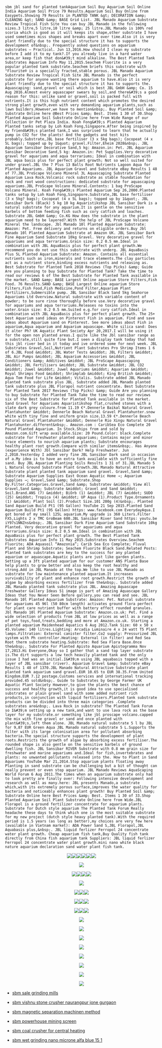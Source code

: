 
```
sbm jbl sand for planted tankAquarium Soil Buy Aquarium Soil Online India Aquarium Soil Price 79 Results.Aquarium Soil Buy Online from Easypets.Showing 79 Results in PLANTED TANK &gt; DECORATION &amp; CLEANING &gt; SAND &amp; BASE Grid List. JBL Manado Aquarium Substrate Review Tropical Fish Site You can buy JBL Manado in the following sizes.3 litre,5 litre,10 litre &amp; 25 litre.JBL Manado is 100% red scoria which is good as it will keeps its shape,other substrate I have used sometimes miss shapes and breaks apart over time.Also it is very plant friendly due to the special structure it has to supports the development of&nbsp;. Frequently asked questions on aquarium substrates — Practical. Jun 13,2016.How should I clean my substrate before I add it to my tank?.If you already live in a hard water area,or keep fish that don&#39;t mind alkaline. The Best Planted Tank Substrates Aquarium Info May 11,2015.Seachem Fluorite is a very popular planted tank substrate.Seachem briefs this substrate with "Flourite® is a specially fracted,stable porous. JBL Manado Aquarium Substrate Review Tropical Fish Site JBL Manado is the perfect substrate for anyone wanting there aquarium to have.Also it is very plant friendly due to the special structure it has to supports the. Aquascaping: sand,gravel or soil which is best JBL GmbH &amp; Co. 15 Aug 2016.Almost every aquascaper swears by soil,and there&#39;s a good reason for this: unlike sand or gravel,soil is packed full with nutrients.It is this high nutrient content which promotes the desired strong plant growth,even with very demanding aquarium plants,such as lawn builders.However,we have to mention&nbsp;. Buy Planted Soil &amp; Substrate Online here @Best Prices &amp; Best. Items 1 30 of 30.Shop Planted Aquarium Soil Substrate Online here from Wide Range of our Collection Ur Pet Plaza India. Koah Fong&#39;s Planted Aquarium Planted tanks setup by Loh Koah Fong,Singapore.After being inspired by my friend&#39;s planted tank,I was surprised to learn that he actually pump in CO2 for the plants! And the gadgets and test kits probably.Substrate,JBL base fertiliser (3 x 5kg bags); Cocopeat (4 x 5L bags); topped up by 1&quot; gravel.Filter,Eheim 2028&nbsp;. JBL Aquarium Sansibar Decorative Sand,5 kg: Amazon.in: Pet. JBL Aquarium Sansibar Decorative Sand,5 kg: Amazon.in: Pet Supplies.Very decorative gravel for aquariums and aqua terrariums; Ideal in combination with JBL aqua basis plus for perfect plant growth; Not so well suited for under gravel.JBL the 7 Plus 13 Balls Root Nutrients Lagoon Aqua for Planted Aquariums. JBL Aquarium Gravel and Substrate eBay Results 1 48 of 77.JBL ProScape Volcano Mineral 3L Aquascaping Substrate Planted Aquarium Lava Rock.Volcanic rock substrate as stable foundation for rock and root wood constructions: dedicated substrate for aquascaping aquariums.JBL ProScape Volcano Mineral.Contents: 1 bag ProScape Volcano Mineral. Koah Fong&#39;s Planted Aquarium Sep 26,2000.Planted tanks setup by Loh Koah Fong,Singapore.Substrate,JBL base fertiliser (3 x 5kg? bags); Cocopeat (4 x 5L bags); topped up by 1&quot;. JBL Sansibar Dark (Black) 5 kg 10 kg Aquaristikshop JBL Sansibar Dark is a natural substrate for any aquarium.It is gentle on the sensitive barbels of bottom feeding fish such as cory catfish and loaches. Substrate JBL GmbH &amp; Co.KG How does the substrate in the plant aquarium need to be layered?.With the help of JBL ProScape Volcano Mineral the landscape. Jbl Manado 10l Planted Aquarium Substrate: Amazon: Pet. Free delivery and returns on eligible orders.Buy Jbl Manado 10l Planted Aquarium Substrate at Amazon UK. JBL Sansibar Dark Fine Aquarium Sand Substrate 10kg Gravel. Very decorative gravel for aquariums and aqua terrariums.Grain size: 0.2 0.5 mm.Ideal in combination with JBL AquaBasis plus for perfect plant growth.We recommend you do not use this substrate with underg. JBL AquaBasis Plus 5L Planted Aquarium Substrate: Amazon. Contains all essential nutrients such as iron,minerals and trace elements.The clay particles act as a nutrient store,binding excess nutrients and releasing as. Best Substrate for Planted Tank 2018 Reviews (Top Picks) &amp; Guide Are you planning to buy Substrate for Planted Tank? Take the time to read our reviews 6 of the Best Substrate for Planted Tank available in the market. SAND &amp; BASE Largest Online aquarium Store Filters,Fish Food. 76 Results.SAND &amp; BASE Largest Online aquarium Store Filters,Fish Food,Fish Medicine,Pond Filter,Aquarium Plant Fertilizers,Submersible pump. JBL Sansibar Black Sand 5kg Seahorse Aquariums Ltd Overview.Natural substrate with variable content of powder; to be sure rinse thoroughly before use.Very decorative gravel for aquariums and aqua terrariums.Releases no toxins into the water.Grain size: 0.2 0.5 mm.Suited e.g.for cory catfish.Ideal in combination with JBL AquaBasis plus for perfect plant growth. The 25+ best Aquarium sand ideas on Pinterest Fish in aquarium. Find and save ideas about Aquarium sand on Pinterest. See more ideas about Fish in aquarium,Aqua aquarium and Aquarium aquascape. White silica sand: Does it alter Ph? UK Aquatic Plant Society Apr 20,2017.I will be using it for the open non planted areas.I quite like the Jbl sansibar range as a substrate,still quite fine but.I seen a display tank today that had this jbl river bed in it today and ive ordered some for next week. JBL Substrates Gravel,Soil,Nutrient Plant Substrates Pro Shrimp Items 1 6 of 6.JBL Food &middot; JBL Water Tests &middot; JBL Filters &middot; JBL Air Pumps &middot; JBL Aquarium Accessories &middot; JBL Conditioners &amp; Additives &middot; JBL ProScape Aquascaping &middot; JBL Fertilisers &middot; JBL Substrate &middot; JBL CO2 &middot; Juwel &middot; Juwel Aquariums &middot; Aquarian &middot; Royal Shrimps Food &middot; Shrimplab &middot; King British &middot; Aqua Tom Food for Life &middot; Vitalis. Substrate added JBL Manado planted tank substrate plus JBL. Substrate added JBL Manado planted tank substrate plus JBL Florapol nutrient concentrate. Best Substrate for Planted Tank 2017 Reviews (Top Picks) &amp; Guide Are you planning to buy Substrate for Planted Tank Take the time to read our reviews six of the Best Substrate for Planted Tank available in the market. Sand Gravel for Aquariums Aquaristikshop flat,crushed stones with a slate dark grey coloure.from 11.19 €*.Dennerle Baikal Natural Gravel Plantahunter &middot; Dennerle Beach Natural Gravel Plantahunter.snow white with tiny fine and uniform grain size.13.59 €*.Dennerle Beach Natural Gravel Plantahunter &middot; Dennerle Rio Xingu Natural Gravel Plantahunter.different&nbsp;. Amazon.com : CaribSea Eco Complete 20 Pound Planted Aquarium. In Stock.Ships from and sold by Amazon.com.Gift wrap available.Size: 20 Pound.Color: black.Complete substrate for freshwater planted aquariums; Contains major and minor trace elements to nourish aquarium plants; Substrate encourages healthy plant root growth.Compare with similar items&nbsp;. Has Anyone (experience With) Jbl Sansibar Dark? Help Freshwater. Jun 2,2018.Yesterday I added very fine JBL Sansibar Dark sand in occasion of a.My idea is to have an extra tank available with sufficiently fine sand. Buy JBL Aquarium Planting Soils Results 1 31 of 31.JBL Manado 5 L Natural Ground Substrate Plant Growth.JBL Manado Natural Attractive Substrate plant planted tank aquarium sand gravel. Gravel,Sand &amp; Substrate Aquarium Supplies East Ocean Aquatic Home →; Aquarium Supplies →; Gravel,Sand &amp; Substrate.Shop By.Filter.Categories.Gravel,Sand &amp; Substratev &middot; View All Gravel,Sand &amp; Substrate &middot; Gravel and Sand &middot; Soil.Brand.ANS (7) &middot; BiOrb (1) &middot; JBL (7) &middot; SUDO (25) &middot; Tropica (4) &middot; UP Aqua (1).Product Type.Ornaments (1) &middot; Plant Soil (2).Product Size.101 200g (4)&nbsp;. Planted Sand Aquarium Build Pt1 (95 Gallon) YouTube 21 Sep 2015.Planted Sand Aquarium Build Pt1 (95 Gallon) https: www.facebook.com EverydayAqua.I got bored of my small 125L aquarium.My upgrade is 360 Liters.Filter FX5,Lights 2 x TMC GroBeam 600.JBL Sansibar River Sand https: youtu.be iY97s1NNZns&nbsp;. JBL Sansibar Dark Fine Aquarium Sand Substrate 10kg Planted. Very decorative gravel for aquariums and aqua terrariums.Grain size: 0.2 0.5 mm.Ideal in combination with JBL AquaBasis plus for perfect plant growth. The Best Planted Tank Substrates Aquarium Info 11 May 2015.Substrates Overview.Seachem Fluorite; ADA Aquasoil “Amazonia”; Carib Sea Eco Complete; Fluval Plant and Shrimp Substrate; Seachem Fluorite Black Sand.Related Posts: Planted tank substrates are key to the success for any planted aquarium or aquascape.Aquatic plants are just like garden plants. Setting up a 3ft planted aquarium for our customer ANS Planta Base help plants to grow better and also keep the root healthy and strong.Add in JBL Manado at the top.We like to use JBL Manado as substrate for low maintenance planted aquarium.It increases survivability of plant and enhance root growth.Restrict the growth of algae by absorbing excess fertilizer from the&nbsp;. Substrate added JBL Manado planted tank substrate plus JBL. Amazing Aquascape Freshwater Gallery Ideas 51 image is part of Amazing Aquascape Gallery Ideas that You Never Seen Before gallery,you can read and see. JBL Manado 10l Planted Aquarium Substrate: Amazon: Pet. Natural substrate for aquariums 45 96l (50 80cm length) activates ground flora perfect for plant care nutrient buffer with battery effect rounded granules. Jbl Manado 10l Planted Aquarium Substrate: Amazon.co.uk: Pet. Find a wide selection of products from JBL at low prices as well as a range of pet toys,food,treats,bedding and more at Amazon.co.uk. Starting a planted aquarium Maidenhead Aquatics 6 Aug 2012.Tank Size: 60 x 50 x 45.Volume: 140 litres.Lighting: Arcadia Luminaire 4 x 24 watt T5 Plant lamps.Filtration: External canister filter.Co2 supply: Pressurized JBL system with Ph controller.Heating: External (in filter) and Red Sea Root therm substrate heating.Substrate: Red Sea Flora Base.Once the&nbsp;. Substrate For Planted Apisto Aquarium Apistogramma Nov 17,2013.Hi Everyone,Okay so I gather that a sand top layer substrate is.The dirt supports a low tech heavily planted tank and the only issue I had was an initial.I&#39;m using JBL aquabasis topped with a layer of JBL sansibar (river). Aquarium Gravel &amp; Substrate eBay Results 1 48 of 1370.JBL Manado Natural Attractive Substrate plant planted tank aquarium sand gravel.EUR 10.65 to EUR 38.35.From United Kingdom.EUR 7.12 postage.Customs services and international tracking provided.45 sold&nbsp;. Guide to Substrates by George Farmer UK Aquatic Plant Society However,to give the plants the best chance of success and healthy growth,it is good idea to use specialised substrates or plain gravel sand with some added nutrient rich products,in conjunction with liquid fertilisers.Planted tank substrate products can be divided into three main categories .Complete substrates are&nbsp;. Lava Rock in substrate? The Planted Tank Forum so I&#39;m setting up a new tank,and want to use lava rock as the base layer for my substrate.or something like jbl proscape volcano.capped the mix with fine gravel or sand and once planted with plant&#39;s,left them alone. JBL Manado natural substrate 5 l by JBL for 9,87 EUR Green Aqua JBL Manado natural substrate 5 L.Supports the filter with its large colonisation area for pollutant absorbing bacteria.The special structure supports the development of plant roots.Restricts the growth of algae by absorbing excess fertiliser.The rounded shape is also gentle on the sensitive barbels of ground dwelling fish. JBL Sansibar RIVER Substrate with 0.8 mm grain size for freshwater and marine aquariums and.Ideal for fish,invertebrates and plants: no unwanted pollutants released into the. How to Plant in Sand Aquariums YouTube Mar 21,2014.Stop aquarium plants floating away Planting in sand substrate can be challenging but a bit of thought can really prevent or even stop aquarium. JBL Manado Reviews AquaScaping World Forum 6 Aug 2011.The times when an aquarium substrate only had to look pretty are finally over: Following intensive development and research as well as many.here: JBL presents Manado,a substrate which,with its extremely porous surface,improves the water quality for bacteria and noticeably enhances plant growth! Buy Planted Soil &amp; Substrate Online here Best Prices &amp; Best. Items 1 30 of 33.Shop Planted Aquarium Soil Plant Substrate Online here from Wide.JBL Florapol is a ground fertilizer concentrate for aquarium plants. Substrate for Dutch style aquarium The Planted Tank Forum Really headache these days to think which one is the most suitable substrate for my new project (dutch style heavy planted tank).With the required period is 1.5 years (as long as better),my choices are very few here (available in Vietnam market): ADA Power Sand S,JBL Florapol,JBL Aquabasis plus,&nbsp;. JBL liquid ferlizer Ferropol 24 concentrate water plant growth. Cheap aquarium fish tank,Buy Quality fish tank directly from China fish aquarium tank Suppliers: JBL liquid ferlizer Ferropol 24 concentrate water plant growth.mini nano white black nature aquarium declaration sand water plant fish tank. 
```

<div align="center">
  
<a rel="nofollow" href="https://m.shibang-china.com?f=github&k=sbm+jbl+sand+for+planted+tank"><img src="https://static.shibang-china.com/en/l.png"></a><img src="https://static.shibang-china.com/en/hw.png"><a rel="nofollow" href="https://m.shibang-china.com/product/?f=github&k=sbm+jbl+sand+for+planted+tank"><img src="https://static.shibang-china.com/en/p.png"></a><a rel="nofollow" href="https://m.shibang-china.com/cases/?f=github&k=sbm+jbl+sand+for+planted+tank"><img src="https://static.shibang-china.com/en/c.png"></a><a rel="nofollow" href="https://m.shibang-china.com/news/?f=github&k=sbm+jbl+sand+for+planted+tank"><img src="https://static.shibang-china.com/en/n.png"></a><a rel="nofollow" href="https://m.shibang-china.com?f=github&k=sbm+jbl+sand+for+planted+tank"><img src="https://static.shibang-china.com/en/m.png"></a>

<a rel="nofollow" href="https://m.shibang-china.com/product/?f=github&k=sbm+jbl+sand+for+planted+tank"><img src="https://static.shibang-china.com/en/b.jpg"></a>
  
<a rel="nofollow" href="https://m.shibang-china.com/solution-aggregate.html?f=github&k=sbm+jbl+sand+for+planted+tank"><img src="https://static.shibang-china.com/en/a.jpg"></a><a rel="nofollow" href="https://m.shibang-china.com/solution-mine.html?f=github&k=sbm+jbl+sand+for+planted+tank"><img src="https://static.shibang-china.com/en/m.jpg"></a><a rel="nofollow" href="https://m.shibang-china.com/solution-mill.html?f=github&k=sbm+jbl+sand+for+planted+tank"><img src="https://static.shibang-china.com/en/g.jpg"></a><a rel="nofollow" href="https://m.shibang-china.com/solution-epc.html?f=github&k=sbm+jbl+sand+for+planted+tank"><img src="https://static.shibang-china.com/en/e.jpg"></a>

<a rel="nofollow" href="https://m.shibang-china.com/product/?f=github&k=sbm+jbl+sand+for+planted+tank"><img src="https://static.shibang-china.com/en/a-p.png"></a>

<a rel="nofollow" href="https://m.shibang-china.com/product/crusher/c6x.html?f=github&k=sbm+jbl+sand+for+planted+tank"><img src="https://static.shibang-china.com/en/j.jpg"></a><a rel="nofollow" href="https://m.shibang-china.com/product/crusher/ci5x.html?f=github&k=sbm+jbl+sand+for+planted+tank"><img src="https://static.shibang-china.com/en/i.jpg"></a><a rel="nofollow" href="https://m.shibang-china.com/product/crusher/hst.html?f=github&k=sbm+jbl+sand+for+planted+tank"><img src="https://static.shibang-china.com/en/c.jpg"></a>

<a rel="nofollow" href="https://m.shibang-china.com/product/mill/mtw.html?f=github&k=sbm+jbl+sand+for+planted+tank"><img src="https://static.shibang-china.com/en/mtw.jpg"></a><a rel="nofollow" href="https://m.shibang-china.com/product/mill/scm.html?f=github&k=sbm+jbl+sand+for+planted+tank"><img src="https://static.shibang-china.com/en/scm.jpg"></a><a rel="nofollow" href="https://m.shibang-china.com/product/mill/lm.html?f=github&k=sbm+jbl+sand+for+planted+tank"><img src="https://static.shibang-china.com/en/lm.jpg"></a>

<a rel="nofollow" href="https://m.shibang-china.com/product/sand/vsi6x.html?f=github&k=sbm+jbl+sand+for+planted+tank"><img src="https://static.shibang-china.com/en/6x.jpg"></a><a rel="nofollow" href="https://m.shibang-china.com/product/sand/vu.html?f=github&k=sbm+jbl+sand+for+planted+tank"><img src="https://static.shibang-china.com/en/vu.jpg"></a><a rel="nofollow" href="https://m.shibang-china.com/product/mobile/klun.html?f=github&k=sbm+jbl+sand+for+planted+tank"><img src="https://static.shibang-china.com/en/k.jpg"></a>

<a rel="nofollow" href="https://m.shibang-china.com/cases/?f=github&k=sbm+jbl+sand+for+planted+tank"><img src="https://static.shibang-china.com/en/case.png"></a>

<a rel="nofollow" href="https://m.shibang-china.com/cases/aggregate/202.html?f=github&k=sbm+jbl+sand+for+planted+tank"><img src="https://static.shibang-china.com/en/c-1.jpg"></a>

<a rel="nofollow" href="https://m.shibang-china.com/cases/aggregate/203.html?f=github&k=sbm+jbl+sand+for+planted+tank"><img src="https://static.shibang-china.com/en/c-2.jpg"></a>

<a rel="nofollow" href="https://m.shibang-china.com/cases/mill/123.html?f=github&k=sbm+jbl+sand+for+planted+tank"><img src="https://static.shibang-china.com/en/c-3.jpg"></a>

<a rel="nofollow" href="https://m.shibang-china.com/contact_us.html?f=github&k=sbm+jbl+sand+for+planted+tank"><img src="https://static.shibang-china.com/en/contact.png"></a>

<a rel="nofollow" href="https://swt.shibang-china.com/?f=github&k=sbm+jbl+sand+for+planted+tank"><img src="https://static.shibang-china.com/en/chat.png"></a>

<a rel="nofollow" href="https://whatsapp.shibangsoft.com/WhatsApp.php?f=github&k=sbm+jbl+sand+for+planted+tank"><img src="https://static.shibang-china.com/en/whatsapp.png"></a>

<a rel="nofollow" href="https://m.shibang-china.com/?f=github&k=sbm+jbl+sand+for+planted+tank"><img src="https://static.shibang-china.com/en/website.png"></a>

</div>


* [sbm sale grinding mills](sbm%20sale%20grinding%20mills.md)

* [sbm vishnu stone crusher naurangpur jone gurgaon](sbm%20vishnu%20stone%20crusher%20naurangpur%20jone%20gurgaon.md)

* [sbm magnetic separation machinen method](sbm%20magnetic%20separation%20machinen%20method.md)

* [sbm powerhouse mining screen](sbm%20powerhouse%20mining%20screen.md)

* [sbm coal crusher for central heating](sbm%20coal%20crusher%20for%20central%20heating.md)

* [sbm wet grinding nano microne alfa blue 15 1](sbm%20wet%20grinding%20nano%20microne%20alfa%20blue%2015%201.md)